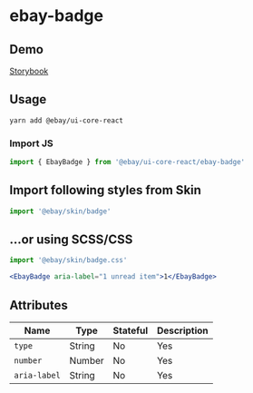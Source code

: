 # ebay-badge

## Demo
[Storybook](https://opensource.ebay.com/ebayui-core-react/main/?path=/story/ebay-badge--default)

## Usage
```
yarn add @ebay/ui-core-react
```

### Import JS
```jsx harmony
import { EbayBadge } from '@ebay/ui-core-react/ebay-badge'
```

## Import following styles from Skin
```jsx harmony
import '@ebay/skin/badge'
```

## ...or using SCSS/CSS
```jsx harmony
import '@ebay/skin/badge.css'
```

```jsx harmony
<EbayBadge aria-label="1 unread item">1</EbayBadge>
```

## Attributes

Name | Type | Stateful | Description
--- | --- | --- | ---
`type` | String | No | Yes | (default) `img`, `menu`, `icon`
`number` | Number | No | Yes | Used as the number to be placed in the badge
`aria-label` | String | No | Yes | Required only when not a part of a menu or a button. A descriptive label of what the badge represents (e.g. "5 unread items")
